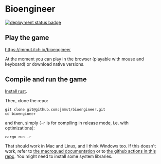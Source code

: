 # Bioengineer
[![deployment status badge](https://github.com/jmmut/bioengineer/actions/workflows/release.yml/badge.svg)](https://github.com/jmmut/bioengineer/actions)

## Play the game

https://jmmut.itch.io/bioengineer

At the moment you can play in the browser (playable with mouse and keyboard) or download native versions.

## Compile and run the game

[Install rust](https://www.rust-lang.org/tools/install).

Then, clone the repo:
```
git clone git@github.com:jmmut/bioengineer.git
cd bioengineer
```

and then, simply (`-r` is for compiling in release mode, i.e. with optimizations):
```
cargo run -r
```

That should work in Mac and Linux, and I think Windows too. If this doesn't
work, refer to [the macroquad documentation](https://github.com/not-fl3/macroquad/#linux) or to [the github actions in this repo](.github/workflows/build.yml).
You might need to install some system libraries.
